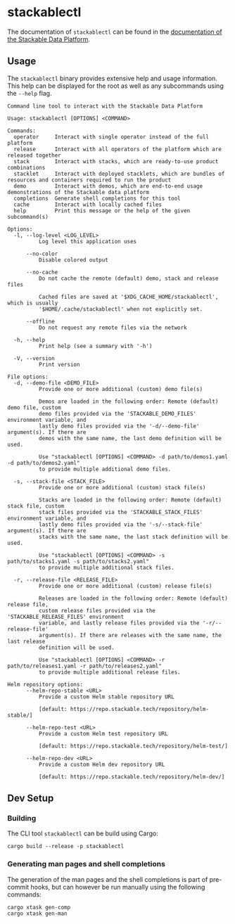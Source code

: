 # stackablectl

The documentation of `stackablectl` can be found in the [documentation of the Stackable Data Platform][ctl-docs].

[ctl-docs]: https://docs.stackable.tech/stackablectl/stable/index.html

## Usage

The `stackablectl` binary provides extensive help and usage information. This help can be displayed for the root as well
as any subcommands using the `--help` flag.

```plain
Command line tool to interact with the Stackable Data Platform

Usage: stackablectl [OPTIONS] <COMMAND>

Commands:
  operator     Interact with single operator instead of the full platform
  release      Interact with all operators of the platform which are released together
  stack        Interact with stacks, which are ready-to-use product combinations
  stacklet     Interact with deployed stacklets, which are bundles of resources and containers required to run the product
  demo         Interact with demos, which are end-to-end usage demonstrations of the Stackable data platform
  completions  Generate shell completions for this tool
  cache        Interact with locally cached files
  help         Print this message or the help of the given subcommand(s)

Options:
  -l, --log-level <LOG_LEVEL>
          Log level this application uses

      --no-color
          Disable colored output

      --no-cache
          Do not cache the remote (default) demo, stack and release files

          Cached files are saved at '$XDG_CACHE_HOME/stackablectl', which is usually
          '$HOME/.cache/stackablectl' when not explicitly set.

      --offline
          Do not request any remote files via the network

  -h, --help
          Print help (see a summary with '-h')

  -V, --version
          Print version

File options:
  -d, --demo-file <DEMO_FILE>
          Provide one or more additional (custom) demo file(s)

          Demos are loaded in the following order: Remote (default) demo file, custom
          demo files provided via the 'STACKABLE_DEMO_FILES' environment variable, and
          lastly demo files provided via the '-d/--demo-file' argument(s). If there are
          demos with the same name, the last demo definition will be used.

          Use "stackablectl [OPTIONS] <COMMAND> -d path/to/demos1.yaml -d path/to/demos2.yaml"
          to provide multiple additional demo files.

  -s, --stack-file <STACK_FILE>
          Provide one or more additional (custom) stack file(s)

          Stacks are loaded in the following order: Remote (default) stack file, custom
          stack files provided via the 'STACKABLE_STACK_FILES' environment variable, and
          lastly demo files provided via the '-s/--stack-file' argument(s). If there are
          stacks with the same name, the last stack definition will be used.

          Use "stackablectl [OPTIONS] <COMMAND> -s path/to/stacks1.yaml -s path/to/stacks2.yaml"
          to provide multiple additional stack files.

  -r, --release-file <RELEASE_FILE>
          Provide one or more additional (custom) release file(s)

          Releases are loaded in the following order: Remote (default) release file,
          custom release files provided via the 'STACKABLE_RELEASE_FILES' environment
          variable, and lastly release files provided via the '-r/--release-file'
          argument(s). If there are releases with the same name, the last release
          definition will be used.

          Use "stackablectl [OPTIONS] <COMMAND> -r path/to/releases1.yaml -r path/to/releases2.yaml"
          to provide multiple additional release files.

Helm repository options:
      --helm-repo-stable <URL>
          Provide a custom Helm stable repository URL

          [default: https://repo.stackable.tech/repository/helm-stable/]

      --helm-repo-test <URL>
          Provide a custom Helm test repository URL

          [default: https://repo.stackable.tech/repository/helm-test/]

      --helm-repo-dev <URL>
          Provide a custom Helm dev repository URL

          [default: https://repo.stackable.tech/repository/helm-dev/]
```

## Dev Setup

### Building

The CLI tool `stackablectl` can be build using Cargo:

```shell
cargo build --release -p stackablectl
```

### Generating man pages and shell completions

The generation of the man pages and the shell completions is part of pre-commit hooks, but can however be run manually
using the following commands:

```shell
cargo xtask gen-comp
cargo xtask gen-man
```
